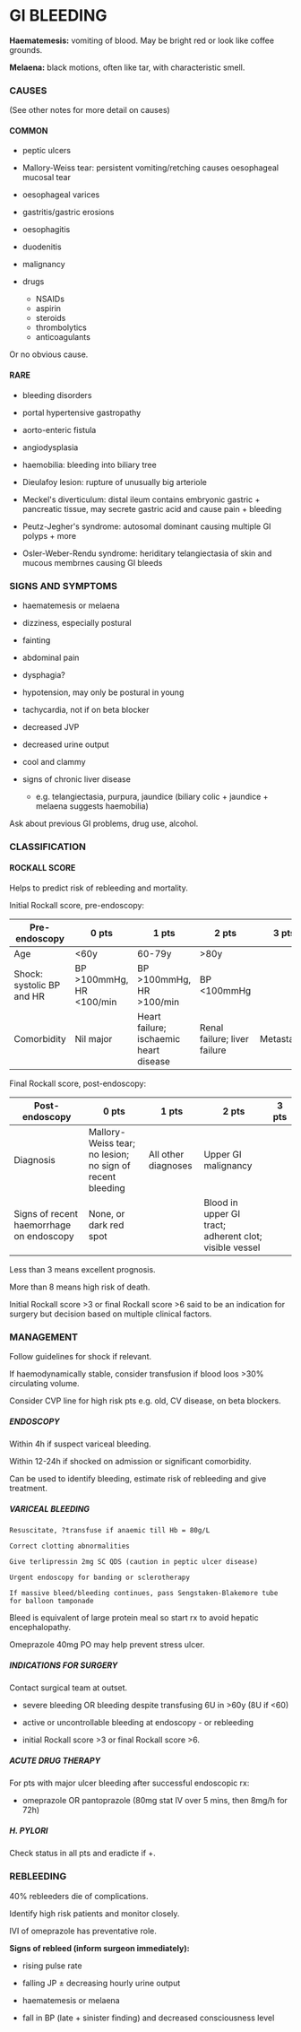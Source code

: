 # GI BLEEDING

**Haematemesis:** vomiting of blood. May be bright red or look like coffee grounds.

**Melaena:** black motions, often like tar, with characteristic smell.

### CAUSES

(See other notes for more detail on causes)

#### COMMON

- peptic ulcers

- Mallory-Weiss tear: persistent vomiting/retching causes oesophageal mucosal tear 

- oesophageal varices

- gastritis/gastric erosions

- oesophagitis

- duodenitis

- malignancy

- drugs
	- NSAIDs
	- aspirin
	- steroids
	- thrombolytics
	- anticoagulants

Or no obvious cause.

#### RARE

- bleeding disorders

- portal hypertensive gastropathy

- aorto-enteric fistula

- angiodysplasia

- haemobilia: bleeding into biliary tree

- Dieulafoy lesion: rupture of unusually big arteriole

- Meckel's diverticulum: distal ileum contains embryonic gastric + pancreatic tissue, may secrete gastric acid and cause pain + bleeding

- Peutz-Jegher's syndrome: autosomal dominant causing multiple GI polyps + more

- Osler-Weber-Rendu syndrome: heriditary telangiectasia of skin and mucous membrnes causing GI bleeds


### SIGNS AND SYMPTOMS

- haematemesis or melaena

- dizziness, especially postural

- fainting

- abdominal pain

- dysphagia?

- hypotension, may only be postural in young

- tachycardia, not if on beta blocker

- decreased JVP

- decreased urine output

- cool and clammy

- signs of chronic liver disease
	- e.g. telangiectasia, purpura, jaundice (biliary colic + jaundice + melaena suggests haemobilia)

Ask about previous GI problems, drug use, alcohol.

### CLASSIFICATION

#### ROCKALL SCORE

Helps to predict risk of rebleeding and mortality.

Initial Rockall score, pre-endoscopy:

Pre-endoscopy | 0 pts | 1 pts | 2 pts | 3 pts
------|-----|-----|-----|-----
Age | <60y | 60-79y | >80y | 
Shock: systolic BP and HR | BP >100mmHg, HR <100/min | BP >100mmHg, HR >100/min | BP <100mmHg 
Comorbidity | Nil major | Heart failure; ischaemic heart disease | Renal failure; liver failure | Metastases

Final Rockall score, post-endoscopy:

Post-endoscopy | 0 pts | 1 pts | 2 pts | 3 pts
------|-----|-----|-----|-----
Diagnosis | Mallory-Weiss tear; no lesion; no sign of recent bleeding | All other diagnoses | Upper GI malignancy
Signs of recent haemorrhage on endoscopy | None, or dark red spot | | Blood in upper GI tract; adherent clot; visible vessel

Less than 3 means excellent prognosis.

More than 8 means high risk of death.

Initial Rockall score >3 or final Rockall score >6 said to be an indication for surgery but decision based on multiple clinical factors.


### MANAGEMENT

Follow guidelines for shock if relevant.

If haemodynamically stable, consider transfusion if blood loos >30% circulating volume.

Consider CVP line for high risk pts e.g. old, CV disease, on beta blockers.

##### ENDOSCOPY

Within 4h if suspect variceal bleeding.

Within 12-24h if shocked on admission or significant comorbidity.

Can be used to identify bleeding, estimate risk of rebleeding and give treatment.

##### VARICEAL BLEEDING

	Resuscitate, ?transfuse if anaemic till Hb = 80g/L
	
	Correct clotting abnormalities
	
	Give terlipressin 2mg SC QDS (caution in peptic ulcer disease)

	Urgent endoscopy for banding or sclerotherapy

	If massive bleed/bleeding continues, pass Sengstaken-Blakemore tube for balloon tamponade
	
Bleed is equivalent of large protein meal so start rx to avoid hepatic encephalopathy.

Omeprazole 40mg PO may help prevent stress ulcer.

##### INDICATIONS FOR SURGERY

Contact surgical team at outset.

- severe bleeding OR bleeding despite transfusing 6U in >60y (8U if <60)

- active or uncontrollable bleeding at endoscopy - or rebleeding

- initial Rockall score >3 or final Rockall score >6.


##### ACUTE DRUG THERAPY

For pts with major ulcer bleeding after successful endoscopic rx:

- omeprazole OR pantoprazole (80mg stat IV over 5 mins, then 8mg/h for 72h)

##### H. PYLORI

Check status in all pts and eradicte if +.



### REBLEEDING

40% rebleeders die of complications.

Identify high risk patients and monitor closely.

IVI of omeprazole has preventative role.

**Signs of rebleed (inform surgeon immediately):**

- rising pulse rate

- falling JP ± decreasing hourly urine output

- haematemesis or melaena

- fall in BP (late + sinister finding) and decreased consciousness level



